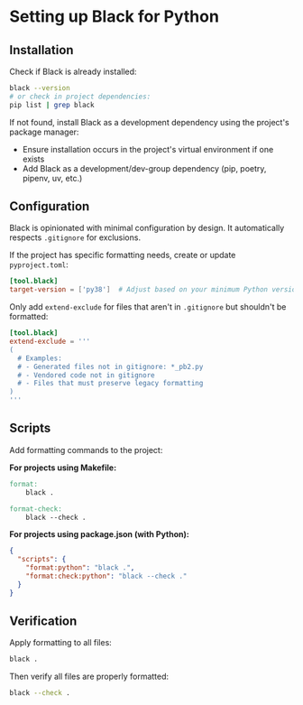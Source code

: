 # Setting up Black for Python

## Installation

Check if Black is already installed:

```bash
black --version
# or check in project dependencies:
pip list | grep black
```

If not found, install Black as a development dependency using the project's package manager:

- Ensure installation occurs in the project's virtual environment if one exists
- Add Black as a development/dev-group dependency (pip, poetry, pipenv, uv, etc.)

## Configuration

Black is opinionated with minimal configuration by design. It automatically respects `.gitignore` for exclusions.

If the project has specific formatting needs, create or update `pyproject.toml`:

```toml
[tool.black]
target-version = ['py38']  # Adjust based on your minimum Python version
```

Only add `extend-exclude` for files that aren't in `.gitignore` but shouldn't be formatted:

```toml
[tool.black]
extend-exclude = '''
(
  # Examples:
  # - Generated files not in gitignore: *_pb2.py
  # - Vendored code not in gitignore
  # - Files that must preserve legacy formatting
)
'''
```

## Scripts

Add formatting commands to the project:

**For projects using Makefile:**
```makefile
format:
	black .

format-check:
	black --check .
```

**For projects using package.json (with Python):**
```json
{
  "scripts": {
    "format:python": "black .",
    "format:check:python": "black --check ."
  }
}
```

## Verification

Apply formatting to all files:

```bash
black .
```

Then verify all files are properly formatted:

```bash
black --check .
```
